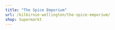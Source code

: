 ```yaml
---
title: "The Spice Emporium"
url: /kilbirnie-wellington/the-spice-emporium/
shop: Supermarkt
---
```

